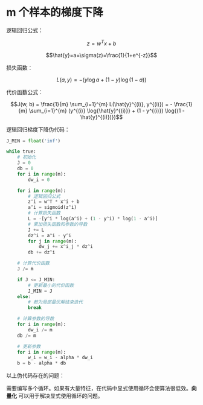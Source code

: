 # m 个样本的梯度下降

逻辑回归公式：

$$z=w^{T}x+b$$

$$\hat{y}=a=\sigma(z)=\frac{1}{1+e^{-z}}$$

损失函数：

$$L(a,y) = -(y\log{a} + (1-y)\log{(1-a)})$$

代价函数公式：

$$J(w, b) = \frac{1}{m} \sum_{i=1}^{m} L(\hat{y}^{(i)}, y^{(i)}) = - \frac{1}{m} \sum_{i=1}^{m} (y^{(i)} \log{\hat{y}^{(i)}} + (1 - y^{(i)}) \log{(1 - \hat{y}^{(i)})})$$

逻辑回归梯度下降伪代码：

```python
J_MIN = float('inf')

while true:
    # 初始化
    J = 0
    db = 0
    for i in range(m):
        dw_i = 0

    for i in range(m):
        # 逻辑回归公式
        z^i = w^T * x^i + b
        a^i = sigmoid(z^i)
        # 计算损失函数
        L = -[y^i * log(a^i) + (1 - y^i) * log(1 - a^i)]
        # 累加损失函数和参数的导数
        J += L
        dz^i = a^i - y^i
        for j in range(m):
            dw_j += x^i_j * dz^i
        db += dz^i

    # 计算代价函数
    J /= m

    if J <= J_MIN:
        # 更新最小的代价函数
        J_MIN = J
    else:
        # 若为局部最优解结束迭代
        break

    # 计算参数的导数
    for i in range(m):
        dw_i /= m
    db /= m

    # 更新参数
    for i in range(m):
        w_i = w_i - alpha * dw_i
    b = b - alpha * db
```

以上伪代码存在的问题：

需要编写多个循环。如果有大量特征，在代码中显式使用循环会使算法很低效。**向量化** 可以用于解决显式使用循环的问题。
